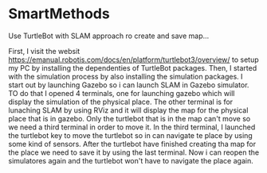 # SmartMethods

Use TurtleBot with SLAM approach ro create and save map...

First, I visit the websit https://emanual.robotis.com/docs/en/platform/turtlebot3/overview/ to setup my PC by installing the dependenties of TurtleBot packages.
Then, I started with the simulation process by also installing the simulation packages.
I start out by launching Gazebo so i can launch SLAM in Gazebo simulator. TO do that I opened 4 terminals, one for launching gazebo which will display the simulation of the physical place. The other terminal is for lunaching SLAM by using RViz and it will display the map for the physical place that is in gazebo. Only the turtlebot that is in the map can't move so we need a third terminal in order to move it. In the third terminal, I launched the turtlebot key to move the turtlebot so in can navigate te place by using some kind of sensors. After the turtlebot have finished creating tha map for the place we need to save it by using the last terminal. Now i can reopen the simulatores again and the turtlebot won't have to navigate the place again. 
